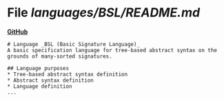 # File _languages/BSL/README.md_
**[GitHub](https://github.com/softlang/yas/blob/master/languages/BSL/README.md)**
```
# Language _BSL (Basic Signature Language)_
A basic specification language for tree-based abstract syntax on the grounds of many-sorted signatures.

## Language purposes
* Tree-based abstract syntax definition
* Abstract syntax definition
* Language definition
...
```
